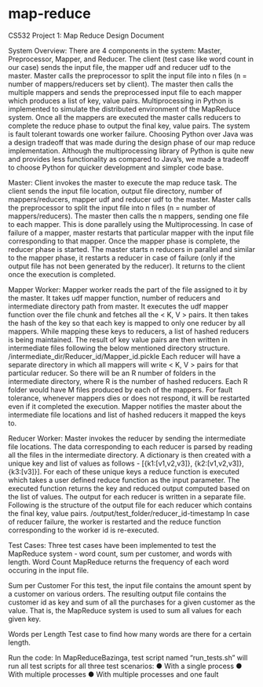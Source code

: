 # map-reduce

CS532 Project 1: Map Reduce Design Document

System Overview: There are 4 components in the system: Master, Preprocessor, Mapper, and Reducer. The client (test case like word count in our case) sends the input file, the mapper udf and reducer udf to the master. Master calls the preprocessor to split the input file into n files (n = number of mappers/reducers set by client). The master then calls the multiple mappers and sends the preprocessed input file to each mapper which produces a list of key, value pairs. Multiprocessing in Python is implemented to simulate the distributed environment of the MapReduce system. Once all the mappers are executed the master calls reducers to complete the reduce phase to output the final key, value pairs. The system is fault tolerant towards one worker failure. Choosing Python over Java was a design tradeoff that was made during the design phase of our map reduce implementation. Although the multiprocessing library of Python is quite new and provides less functionality as compared to Java’s, we made a tradeoff to choose Python for quicker development and simpler code base.

Master: Client invokes the master to execute the map reduce task. The client sends the input file location, output file directory, number of mappers/reducers, mapper udf and reducer udf to the master. Master calls the preprocessor to split the input file into n files (n = number of mappers/reducers). The master then calls the n mappers, sending one file to each mapper. This is done parallely using the Multiprocessing. In case of failure of a mapper, master restarts that particular mapper with the input file corresponding to that mapper. Once the mapper phase is complete, the reducer phase is started. The master starts n reducers in parallel and similar to the mapper phase, it restarts a reducer in case of failure (only if the output file has not been generated by the reducer). It returns to the client once the execution is completed.

Mapper Worker: Mapper worker reads the part of the file assigned to it by the master. It takes udf mapper function, number of reducers and intermediate directory path from master. It executes the udf mapper function over the file chunk and fetches all the < K, V > pairs. It then takes the hash of the key so that each key is mapped to only one reducer by all mappers. While mapping these keys to reducers, a list of hashed reducers is being maintained. The result of key value pairs are then written in intermediate files following the below mentioned directory structure. /intermediate_dir/Reducer_id/Mapper_id.pickle Each reducer will have a separate directory in which all mappers will write < K, V > pairs for that particular reducer. So there will be an R number of folders in the intermediate directory, where R is the number of hashed reducers. Each R folder would have M files produced by each of the mappers. For fault tolerance, whenever mappers dies or does not respond, it will be restarted even if it completed the execution. Mapper notifies the master about the intermediate file locations and list of hashed reducers it mapped the keys to.

Reducer Worker: Master invokes the reducer by sending the intermediate file locations. The data corresponding to each reducer is parsed by reading all the files in the intermediate directory. A dictionary is then created with a unique key and list of values as follows - [{k1:[v1,v2,v3]}, {k2:[v1,v2,v3]}, {k3:[v3]}]. For each of these unique keys a reduce function is executed which takes a user defined reduce function as the input parameter. The executed function returns the key and reduced output computed based on the list of values. The output for each reducer is written in a separate file. Following is the structure of the output file for each reducer which contains the final key, value pairs. /output/test_folder/reducer_id-timestamp In case of reducer failure, the worker is restarted and the reduce function corresponding to the worker id is re-executed.

Test Cases: Three test cases have been implemented to test the MapReduce system - word count, sum per customer, and words with length. Word Count MapReduce returns the frequency of each word occuring in the input file.

Sum per Customer For this test, the input file contains the amount spent by a customer on various orders. The resulting output file contains the customer id as key and sum of all the purchases for a given customer as the value. That is, the MapReduce system is used to sum all values for each given key.

Words per Length Test case to find how many words are there for a certain length.

Run the code: In MapReduceBazinga, test script named “run_tests.sh” will run all test scripts for all three test scenarios: ● With a single process ● With multiple processes ● With multiple processes and one fault
